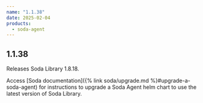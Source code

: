 ```yaml
---
name: "1.1.38"
date: 2025-02-04
products:
  - soda-agent
---
```

## 1.1.38

Releases Soda Library 1.8.18.<br />

Access [Soda documentation]({% link soda/upgrade.md %}#upgrade-a-soda-agent) for instructions to upgrade a Soda Agent helm chart to use the latest version of Soda Library.